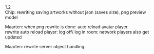1.2    
Chip: rewriting saving artworks without json (saves size), png preview model

Maarten: when png rewrite is done: auto reload avatar player.    
rewrite auto reload player: log off/ log in room: network players also get updated

Maarten: rewrite server object handling

